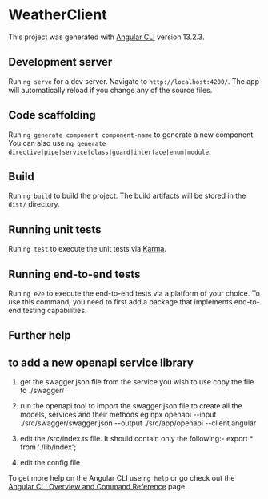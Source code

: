 # WeatherClient

This project was generated with [Angular CLI](https://github.com/angular/angular-cli) version 13.2.3.

## Development server

Run `ng serve` for a dev server. Navigate to `http://localhost:4200/`. The app will automatically reload if you change any of the source files.

## Code scaffolding

Run `ng generate component component-name` to generate a new component. You can also use `ng generate directive|pipe|service|class|guard|interface|enum|module`.

## Build

Run `ng build` to build the project. The build artifacts will be stored in the `dist/` directory.

## Running unit tests

Run `ng test` to execute the unit tests via [Karma](https://karma-runner.github.io).

## Running end-to-end tests

Run `ng e2e` to execute the end-to-end tests via a platform of your choice. To use this command, you need to first add a package that implements end-to-end testing capabilities.

## Further help

## to add a new openapi service library

1.  get the swagger.json file from the service you wish to use
    copy the file to ./swagger/

2.  run the openapi tool to import the swagger json file to create all the models, services and their methods
    eg
    npx openapi --input ./src/swagger/swagger.json --output ./src/app/openapi --client angular
    
3.  edit the /src/index.ts file. It should contain only the following:-
    export * from './lib/index';

4.  edit the config file

To get more help on the Angular CLI use `ng help` or go check out the [Angular CLI Overview and Command Reference](https://angular.io/cli) page.
